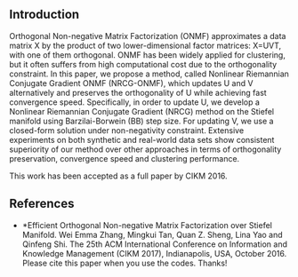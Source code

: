 ## Introduction

Orthogonal Non-negative Matrix Factorization (ONMF) approximates a data matrix X by the product of two lower-dimensional factor matrices: X=UVT, with one of them orthogonal. ONMF has been widely applied for clustering, but it often suffers from high computational cost due to the orthogonality constraint. In this paper, we propose a method, called Nonlinear Riemannian Conjugate Gradient ONMF (NRCG-ONMF), which updates U and V alternatively and preserves the orthogonality of U while achieving fast convergence speed. Specifically, in order to update U, we develop a Nonlinear Riemannian Conjugate Gradient (NRCG) method on the Stiefel manifold using Barzilai-Borwein (BB) step size. For updating V, we use a closed-form solution under non-negativity constraint. Extensive experiments on both synthetic and real-world data sets show consistent superiority of our method over other approaches in terms of orthogonality preservation, convergence speed and clustering performance.

This work has been accepted as a full paper by CIKM 2016. 



## References
- *Efficient Orthogonal Non-negative Matrix Factorization over Stiefel Manifold. Wei Emma Zhang, Mingkui Tan, Quan Z. Sheng, Lina Yao and Qinfeng Shi. The 25th ACM International Conference on Information and Knowledge Management (CIKM 2017), Indianapolis, USA, October 2016.
Please cite this paper when you use the codes. Thanks!